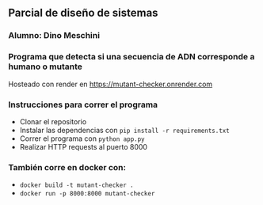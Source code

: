 
## Parcial de diseño de sistemas

### Alumno: Dino Meschini

### Programa que detecta si una secuencia de ADN corresponde a humano o mutante


Hosteado con render en https://mutant-checker.onrender.com

### Instrucciones para correr el programa
- Clonar el repositorio
- Instalar las dependencias con `pip install -r requirements.txt`
- Correr el programa con `python app.py`
- Realizar HTTP requests al puerto 8000

### También corre en docker con:
- `docker build -t mutant-checker .`
- `docker run -p 8000:8000 mutant-checker`